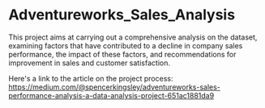 # Adventureworks_Sales_Analysis

This project aims at carrying out a comprehensive analysis on the dataset, 
examining factors that have contributed to a decline in company sales performance, 
the impact of these factors, and recommendations for improvement in sales and customer satisfaction.

Here's a link to the article on the project process:
https://medium.com/@spencerkingsley/adventureworks-sales-performance-analysis-a-data-analysis-project-651ac1881da9
